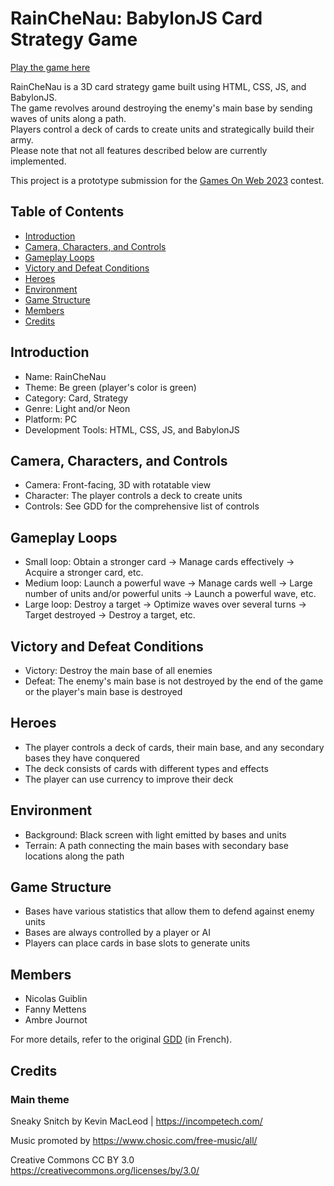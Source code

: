 # RainCheNau: BabylonJS Card Strategy Game   

[Play the game here](https://sylcantor.github.io/RainCheNau/)  

RainCheNau is a 3D card strategy game built using HTML, CSS, JS, and BabylonJS.  
The game revolves around destroying the enemy's main base by sending waves of units along a path.  
Players control a deck of cards to create units and strategically build their army.  
Please note that not all features described below are currently implemented.  

This project is a prototype submission for the [Games On Web 2023](https://www.cgi.com/france/fr-fr/event/games-on-web-2023) contest.  

## Table of Contents
- [Introduction](#introduction)  
- [Camera, Characters, and Controls](#camera-characters-and-controls)  
- [Gameplay Loops](#gameplay-loops)  
- [Victory and Defeat Conditions](#victory-and-defeat-conditions)  
- [Heroes](#heroes)  
- [Environment](#environment)  
- [Game Structure](#game-structure)  
- [Members](#members)  
- [Credits](#credits)  

<a id="introduction"></a>
## Introduction  

- Name: RainCheNau  
- Theme: Be green (player's color is green)  
- Category: Card, Strategy  
- Genre: Light and/or Neon  
- Platform: PC  
- Development Tools: HTML, CSS, JS, and BabylonJS  

<a id="camera-characters-and-controls"></a>
## Camera, Characters, and Controls  

- Camera: Front-facing, 3D with rotatable view  
- Character: The player controls a deck to create units  
- Controls: See GDD for the comprehensive list of controls  

<a id="gameplay-loops"></a>
## Gameplay Loops  

- Small loop: Obtain a stronger card -> Manage cards effectively -> Acquire a stronger card, etc.  
- Medium loop: Launch a powerful wave -> Manage cards well -> Large number of units and/or powerful units -> Launch a powerful wave, etc.  
- Large loop: Destroy a target -> Optimize waves over several turns -> Target destroyed -> Destroy a target, etc.  

<a id="victory-and-defeat-conditions"></a>
## Victory and Defeat Conditions  

- Victory: Destroy the main base of all enemies  
- Defeat: The enemy's main base is not destroyed by the end of the game or the player's main base is destroyed  

<a id="heroes"></a>
## Heroes  

- The player controls a deck of cards, their main base, and any secondary bases they have conquered  
- The deck consists of cards with different types and effects  
- The player can use currency to improve their deck  

<a id="environment"></a>
## Environment  

- Background: Black screen with light emitted by bases and units  
- Terrain: A path connecting the main bases with secondary base locations along the path  

<a id="game-structure"></a>
## Game Structure  

- Bases have various statistics that allow them to defend against enemy units  
- Bases are always controlled by a player or AI  
- Players can place cards in base slots to generate units  

<a id="members"></a>
## Members  

- Nicolas Guiblin  
- Fanny Mettens  
- Ambre Journot  

For more details, refer to the original [GDD](https://github.com/Sylcantor/RainCheNau/blob/main/docs/GDD.pdf) (in French).


<a id="credits"></a>
## Credits

### Main theme
Sneaky Snitch by Kevin MacLeod | https://incompetech.com/

Music promoted by https://www.chosic.com/free-music/all/

Creative Commons CC BY 3.0
https://creativecommons.org/licenses/by/3.0/
